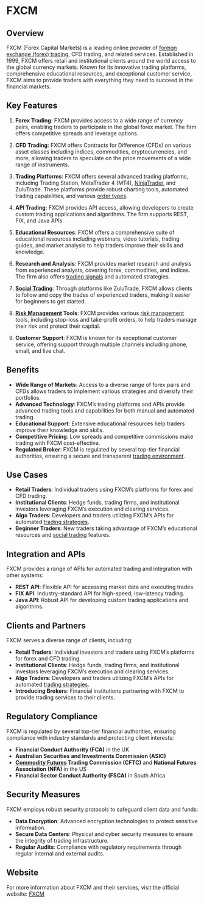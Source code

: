 # FXCM

## Overview
FXCM (Forex Capital Markets) is a leading online provider of [foreign exchange (forex) trading](../f/foreign_exchange_(forex)_trading.md), CFD trading, and related services. Established in 1999, FXCM offers retail and institutional clients around the world access to the global currency markets. Known for its innovative trading platforms, comprehensive educational resources, and exceptional customer service, FXCM aims to provide traders with everything they need to succeed in the financial markets.

## Key Features
1. **Forex Trading**: FXCM provides access to a wide range of currency pairs, enabling traders to participate in the global forex market. The firm offers competitive spreads and leverage options.

2. **CFD Trading**: FXCM offers Contracts for Difference (CFDs) on various asset classes including indices, commodities, cryptocurrencies, and more, allowing traders to speculate on the price movements of a wide range of instruments.

3. **Trading Platforms**: FXCM offers several advanced trading platforms, including Trading Station, MetaTrader 4 (MT4), [NinjaTrader](../n/ninjatrader.md), and ZuluTrade. These platforms provide robust charting tools, automated trading capabilities, and various [order types](../o/order_types_in_trading.md).

4. **API Trading**: FXCM provides API access, allowing developers to create custom trading applications and algorithms. The firm supports REST, FIX, and Java APIs.

5. **Educational Resources**: FXCM offers a comprehensive suite of educational resources including webinars, video tutorials, trading guides, and market analysis to help traders improve their skills and knowledge.

6. **Research and Analysis**: FXCM provides market research and analysis from experienced analysts, covering forex, commodities, and indices. The firm also offers [trading signals](../t/trading_signals.md) and automated strategies.

7. **[Social Trading](../s/social_trading.md)**: Through platforms like ZuluTrade, FXCM allows clients to follow and copy the trades of experienced traders, making it easier for beginners to get started.

8. **[Risk Management](../r/risk_management.md) Tools**: FXCM provides various [risk management](../r/risk_management.md) tools, including stop-loss and take-profit orders, to help traders manage their risk and protect their capital.

9. **Customer Support**: FXCM is known for its exceptional customer service, offering support through multiple channels including phone, email, and live chat.

## Benefits
- **Wide Range of Markets**: Access to a diverse range of forex pairs and CFDs allows traders to implement various strategies and diversify their portfolios.
- **Advanced Technology**: FXCM’s trading platforms and APIs provide advanced trading tools and capabilities for both manual and automated trading.
- **Educational Support**: Extensive educational resources help traders improve their knowledge and skills.
- **Competitive Pricing**: Low spreads and competitive commissions make trading with FXCM cost-effective.
- **Regulated Broker**: FXCM is regulated by several top-tier financial authorities, ensuring a secure and transparent [trading environment](../t/trading_environment.md).

## Use Cases
- **Retail Traders**: Individual traders using FXCM’s platforms for forex and CFD trading.
- **Institutional Clients**: Hedge funds, trading firms, and institutional investors leveraging FXCM’s execution and clearing services.
- **Algo Traders**: Developers and traders utilizing FXCM’s APIs for automated [trading strategies](../t/trading_strategies.md).
- **Beginner Traders**: New traders taking advantage of FXCM’s educational resources and [social trading](../s/social_trading.md) features.

## Integration and APIs
FXCM provides a range of APIs for automated trading and integration with other systems:
- **REST API**: Flexible API for accessing market data and executing trades.
- **FIX API**: Industry-standard API for high-speed, low-latency trading.
- **Java API**: Robust API for developing custom trading applications and algorithms.

## Clients and Partners
FXCM serves a diverse range of clients, including:
- **Retail Traders**: Individual investors and traders using FXCM’s platforms for forex and CFD trading.
- **Institutional Clients**: Hedge funds, trading firms, and institutional investors leveraging FXCM’s execution and clearing services.
- **Algo Traders**: Developers and traders utilizing FXCM’s APIs for automated [trading strategies](../t/trading_strategies.md).
- **Introducing Brokers**: Financial institutions partnering with FXCM to provide trading services to their clients.

## Regulatory Compliance
FXCM is regulated by several top-tier financial authorities, ensuring compliance with industry standards and protecting client interests:
- **Financial Conduct Authority (FCA)** in the UK
- **Australian Securities and Investments Commission (ASIC)**
- **[Commodity Futures](../c/commodity_futures.md) Trading Commission (CFTC)** and **National Futures Association (NFA)** in the US
- **Financial Sector Conduct Authority (FSCA)** in South Africa

## Security Measures
FXCM employs robust security protocols to safeguard client data and funds:
- **Data Encryption**: Advanced encryption technologies to protect sensitive information.
- **Secure Data Centers**: Physical and cyber security measures to ensure the integrity of trading infrastructure.
- **Regular Audits**: Compliance with regulatory requirements through regular internal and external audits.

## Website
For more information about FXCM and their services, visit the official website: [FXCM](https://www.fxcm.com/)